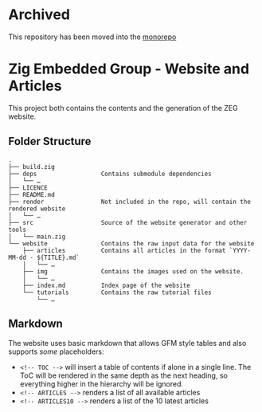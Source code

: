 # Archived

This repository has been moved into the [monorepo](https://github.com/ZigEmbeddedGroup/microzig/tree/main/website)

# Zig Embedded Group - Website and Articles

This project both contains the contents and the generation of the ZEG website.

## Folder Structure

```
.
├── build.zig
├── deps                  Contains submodule dependencies
│   └── …
├── LICENCE
├── README.md
├── render                Not included in the repo, will contain the rendered website
│   └── …
├── src                   Source of the website generator and other tools
│   └── main.zig
└── website               Contains the raw input data for the website
    ├── articles          Contains all articles in the format `YYYY-MM-dd - ${TITLE}.md`
    │   └── …
    ├── img               Contains the images used on the website.
    │   └── …
    ├── index.md          Index page of the website
    └── tutorials         Contains the raw tutorial files
        └── … 
```

## Markdown

The website uses basic markdown that allows GFM style tables and also supports *some* placeholders:

- `<!-- TOC -->` will insert a table of contents if alone in a single line. The ToC will be rendered in the same depth as the next heading, so everything higher in the hierarchy will be ignored.
- `<!-- ARTICLES -->` renders a list of all available articles
- `<!-- ARTICLES10 -->` renders a list of the 10 latest articles
